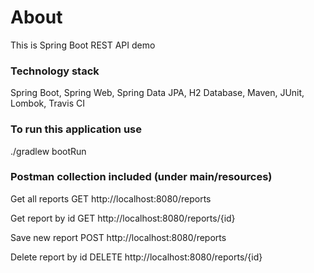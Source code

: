 

# About

This is Spring Boot REST API demo 

### Technology stack
Spring Boot,
Spring Web,
Spring Data JPA,
H2 Database,
Maven,
JUnit,
Lombok,
Travis CI

### To run this application use
./gradlew bootRun

### Postman collection included (under main/resources)
Get all reports
GET http://localhost:8080/reports

Get report by id
GET http://localhost:8080/reports/{id}

Save new report
POST http://localhost:8080/reports

Delete report by id
DELETE http://localhost:8080/reports/{id}
